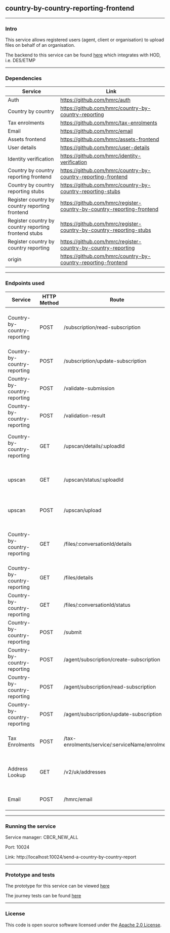 
## country-by-country-reporting-frontend

---

### Intro
This service allows registered users (agent, client or organisation) to upload files on behalf of an organisation.

The backend to this service can be found [here](https://github.com/hmrc/country-by-country-reporting) which integrates with HOD, i.e. DES/ETMP

---


### Dependencies

| Service               | Link |
|-----------------------|------|
| Auth                  |https://github.com/hmrc/auth    |
| Country by country    |https://github.com/hmrc/country-by-country-reporting    |
| Tax enrolments        |https://github.com/hmrc/tax-enrolments    |
| Email                 |https://github.com/hmrc/email      |
| Assets frontend       |https://github.com/hmrc/assets-frontend      |
| User details          |https://github.com/hmrc/user-details      |
| Identity verification |https://github.com/hmrc/identity-verification      |
| Country by country reporting frontend |https://github.com/hmrc/country-by-country-reporting-frontend      |
| Country by country reporting stubs |https://github.com/hmrc/country-by-country-reporting-stubs      |
| Register country by country reporting frontend |https://github.com/hmrc/register-country-by-country-reporting-frontend      |
| Register country by country reporting frontend stubs |https://github.com/hmrc/register-country-by-country-reporting-stubs      |
| Register country by country reporting |https://github.com/hmrc/register-country-by-country-reporting      |
| origin | https://github.com/hmrc/country-by-country-reporting-frontend      |

---


### Endpoints used

| Service             | HTTP Method | Route                                   | Purpose                                                          |
|---------------------|-------------|-----------------------------------------|------------------------------------------------------------------|
| Country-by-country-reporting        | POST        | /subscription/read-subscription         | Enables user to read subscription details using subscription Id  |
| Country-by-country-reporting        | POST        | /subscription/update-subscription       | Enables user to update subscription details                      |
| Country-by-country-reporting          | POST        | /validate-submission                    | Enables user to validate subscription details                    |
| Country-by-country-reporting          | POST        | /validation-result                      | Enables user to validate results                                 |
| Country-by-country-reporting              | GET         | /upscan/details/:uploadId               | Enables user to check file scanning details based on upload ID   |
| upscan              | GET         | /upscan/status/:uploadId                | Enables user to check file validation status based on upload id  |
| upscan              | POST        | /upscan/upload                          | Enables user to upload tax file for validation.                  |
| Country-by-country-reporting               | GET         | /files/:conversationId/details          | Enables user to check file details based on conversation ID      |
| Country-by-country-reporting               | GET         | /files/details                          | Enables user to check file details                               |
| Country-by-country-reporting               | GET         | /files/:conversationId/status           | Enables user to check tax file status                            |
| Country-by-country-reporting              | POST        | /submit                                 | Enables user to submit tax file                                  |
| Country-by-country-reporting  | POST        | /agent/subscription/create-subscription | Enables agents to create subscription                            |
| Country-by-country-reporting  | POST        | /agent/subscription/read-subscription   | Enables agents to read subscription                              |
| Country-by-country-reporting  | POST        | /agent/subscription/update-subscription | Enables agents to update subscription                            |
| Tax Enrolments                       | POST        | /tax-enrolments/service/:serviceName/enrolment                                  | Enrols a user synchronously for a given service name                                                      | 
| Address Lookup                       | GET         | /v2/uk/addresses                                                                | Returns a list of addresses that match a given postcode                                                   | 
| Email                                | POST        | /hmrc/email                                                                     | Sends an email to an email address                                                                        |
---


### Running the service

Service manager: CBCR_NEW_ALL

Port: 10024

Link: http://localhost:10024/send-a-country-by-country-report

---

### Prototype and tests

The prototype for this service can be viewed [here](https://cross-border-arrangements.herokuapp.com)

The journey tests can be found [here](https://github.com/hmrc/country-by-country-reporting-upload-ui-tests)

---


### License

This code is open source software licensed under the [Apache 2.0 License]("http://www.apache.org/licenses/LICENSE-2.0.html").